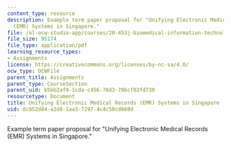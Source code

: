 ```yaml
---
content_type: resource
description: Example term paper proposal for "Unifying Electronic Medical Records
  (EMR) Systems in Singapore."
file: /ol-ocw-studio-app/courses/20-453j-biomedical-information-technology-fall-2008/dc852d84a2d81aa372974c4c58cd668d_termpaper_sample.pdf
file_size: 95174
file_type: application/pdf
learning_resource_types:
- Assignments
license: https://creativecommons.org/licenses/by-nc-sa/4.0/
ocw_type: OCWFile
parent_title: Assignments
parent_type: CourseSection
parent_uid: b5bb2af9-1cda-c456-78d3-78bcf02fd730
resourcetype: Document
title: Unifying Electronic Medical Records (EMR) Systems in Singapore
uid: dc852d84-a2d8-1aa3-7297-4c4c58cd668d
---
```

Example term paper proposal for "Unifying Electronic Medical Records (EMR) Systems in Singapore."
